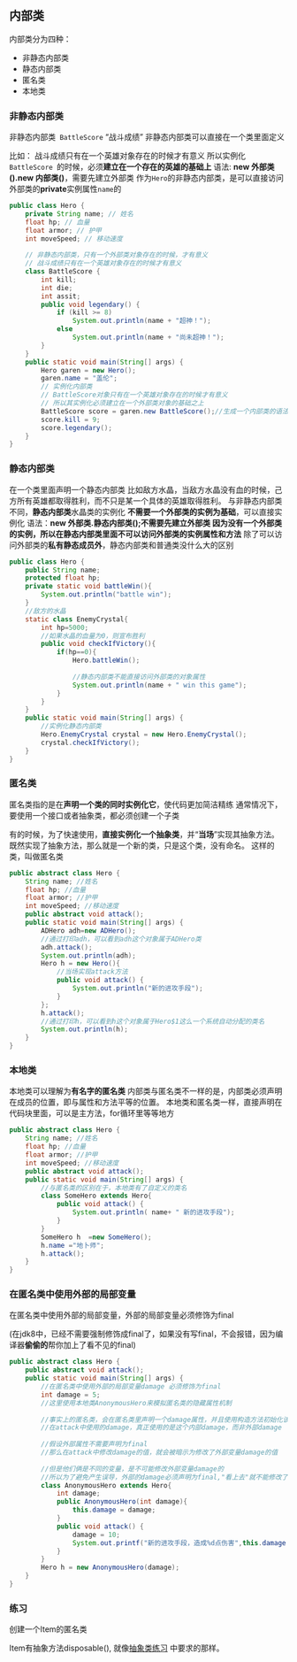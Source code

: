 ## 内部类

内部类分为四种：

- 非静态内部类
- 静态内部类
- 匿名类
- 本地类

### 非静态内部类

非静态内部类` BattleScore` “战斗成绩”
非静态内部类可以直接在一个类里面定义

比如：
战斗成绩只有在一个英雄对象存在的时候才有意义
所以实例化`BattleScore `的时候，必须**建立在一个存在的英雄的基础上**
语法: **new 外部类().new 内部类()**，需要先建立外部类
作为`Hero`的非静态内部类，是可以直接访问外部类的**private**实例属性`name`的

```java
public class Hero {
    private String name; // 姓名
    float hp; // 血量
    float armor; // 护甲
    int moveSpeed; // 移动速度
 
    // 非静态内部类，只有一个外部类对象存在的时候，才有意义
    // 战斗成绩只有在一个英雄对象存在的时候才有意义
    class BattleScore {
        int kill;
        int die;
        int assit;
        public void legendary() {
            if (kill >= 8)
                System.out.println(name + "超神！");
            else
                System.out.println(name + "尚未超神！");
        }
    }
    public static void main(String[] args) {
        Hero garen = new Hero();
        garen.name = "盖伦";
        // 实例化内部类
        // BattleScore对象只有在一个英雄对象存在的时候才有意义
        // 所以其实例化必须建立在一个外部类对象的基础之上
        BattleScore score = garen.new BattleScore();//生成一个内部类的语法
        score.kill = 9;
        score.legendary();
    }
}
```

### 静态内部类

在一个类里面声明一个静态内部类
比如敌方水晶，当敌方水晶没有血的时候，己方所有英雄都取得胜利，而不只是某一个具体的英雄取得胜利。
与非静态内部类不同，**静态内部类**水晶类的实例化 **不需要一个外部类的实例为基础**，可以直接实例化
语法：**new 外部类.静态内部类();**不需要先建立外部类
因为没有一个外部类的实例，所以在静态内部类里面**不可以访问外部类的实例属性和方法**
除了可以访问外部类的**私有静态成员外**，静态内部类和普通类没什么大的区别

```java
public class Hero {
    public String name;
    protected float hp;
    private static void battleWin(){
        System.out.println("battle win");
    }
    //敌方的水晶
    static class EnemyCrystal{
        int hp=5000;    
        //如果水晶的血量为0，则宣布胜利
        public void checkIfVictory(){
            if(hp==0){
                Hero.battleWin();
                 
                //静态内部类不能直接访问外部类的对象属性
                System.out.println(name + " win this game");
            }
        }
    }
    public static void main(String[] args) {
        //实例化静态内部类
        Hero.EnemyCrystal crystal = new Hero.EnemyCrystal();
        crystal.checkIfVictory();
    } 
}
```

### 匿名类

匿名类指的是在**声明一个类的同时实例化它**，使代码更加简洁精练
通常情况下，要使用一个接口或者抽象类，都必须创建一个子类

有的时候，为了快速使用，**直接实例化一个抽象类**，并“**当场**”实现其抽象方法。
既然实现了抽象方法，那么就是一个新的类，只是这个类，没有命名。
这样的类，叫做匿名类

```java
public abstract class Hero {
    String name; //姓名
    float hp; //血量
    float armor; //护甲
    int moveSpeed; //移动速度
    public abstract void attack();
    public static void main(String[] args) {
        ADHero adh=new ADHero();
        //通过打印adh，可以看到adh这个对象属于ADHero类
        adh.attack();
        System.out.println(adh); 
        Hero h = new Hero(){
            //当场实现attack方法
            public void attack() {
                System.out.println("新的进攻手段");
            }
        };
        h.attack();
        //通过打印h，可以看到h这个对象属于Hero$1这么一个系统自动分配的类名     
        System.out.println(h);
    }     
}
```

### 本地类

本地类可以理解为**有名字的匿名类**
内部类与匿名类不一样的是，内部类必须声明在成员的位置，即与属性和方法平等的位置。
本地类和匿名类一样，直接声明在代码块里面，可以是主方法，for循环里等等地方

```java
public abstract class Hero {
    String name; //姓名
    float hp; //血量
    float armor; //护甲
    int moveSpeed; //移动速度
    public abstract void attack();
    public static void main(String[] args) { 
        //与匿名类的区别在于，本地类有了自定义的类名
        class SomeHero extends Hero{
            public void attack() {
                System.out.println( name+ " 新的进攻手段");
            }
        }    
        SomeHero h  =new SomeHero();
        h.name ="地卜师";
        h.attack();
    }     
}
```

### 在匿名类中使用外部的局部变量

在匿名类中使用外部的局部变量，外部的局部变量必须修饰为final

(在jdk8中，已经不需要强制修饰成final了，如果没有写final，不会报错，因为编译器**偷偷的**帮你加上了看不见的final)

```java
public abstract class Hero {
    public abstract void attack();
    public static void main(String[] args) {
        //在匿名类中使用外部的局部变量damage 必须修饰为final
        int damage = 5;
        //这里使用本地类AnonymousHero来模拟匿名类的隐藏属性机制
         
        //事实上的匿名类，会在匿名类里声明一个damage属性，并且使用构造方法初始化该属性的值
        //在attack中使用的damage，真正使用的是这个内部damage，而非外部damage
         
        //假设外部属性不需要声明为final
        //那么在attack中修改damage的值，就会被暗示为修改了外部变量damage的值
         
        //但是他们俩是不同的变量，是不可能修改外部变量damage的
        //所以为了避免产生误导，外部的damage必须声明为final,"看上去"就不能修改了
        class AnonymousHero extends Hero{
            int damage;
            public AnonymousHero(int damage){
                this.damage = damage;
            }
            public void attack() {
                damage = 10;
                System.out.printf("新的进攻手段，造成%d点伤害",this.damage );
            }
        }
        Hero h = new AnonymousHero(damage);    
    }     
}
```

### 练习

创建一个Item的匿名类

Item有抽象方法disposable(), 就像[抽象类练习](https://how2j.cn/k/interface-inheritance/interface-inheritance-abstract-class/314.html#step2301) 中要求的那样。
